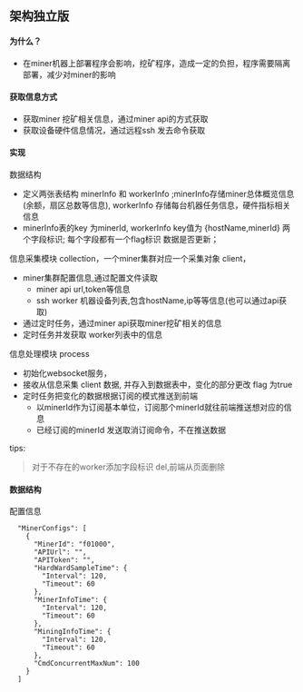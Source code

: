 ## 架构独立版

#### 为什么？
* 在miner机器上部署程序会影响，挖矿程序，造成一定的负担，程序需要隔离部署，减少对miner的影响

#### 获取信息方式
* 获取miner 挖矿相关信息，通过miner api的方式获取
* 获取设备硬件信息情况，通过远程ssh 发去命令获取

#### 实现
数据结构
* 定义两张表结构 minerInfo 和 workerInfo ;minerInfo存储miner总体概览信息(余额，扇区总数等信息), workerInfo 存储每台机器任务信息，硬件指标相关信息
* minerInfo表的key 为minerId, workerInfo key值为 {hostName,minerId} 两个字段标识; 每个字段都有一个flag标识 数据是否更新；

信息采集模块 collection，一个miner集群对应一个采集对象 client，
* miner集群配置信息,通过配置文件读取
    * miner api url,token等信息
    * ssh worker 机器设备列表,包含hostName,ip等等信息(也可以通过api获取)
* 通过定时任务，通过miner api获取miner挖矿相关的信息
* 定时任务并发获取 worker列表中的信息 

信息处理模块 process
* 初始化websocket服务，
* 接收从信息采集 client 数据, 并存入到数据表中，变化的部分更改 flag 为true
* 定时任务把变化的数据根据订阅的模式推送到前端
    * 以minerId作为订阅基本单位，订阅那个minerId就往前端推送想对应的信息 
    * 已经订阅的minerId 发送取消订阅命令，不在推送数据 
    
tips:
> 对于不存在的worker添加字段标识 del,前端从页面删除 

#### 数据结构
配置信息

      "MinerConfigs": [
        {
          "MinerId": "f01000",
          "APIUrl": "",
          "APIToken": "",
          "HardWardSampleTime": {
            "Interval": 120,
            "Timeout": 60
          },
          "MinerInfoTime": {
            "Interval": 120,
            "Timeout": 60
          },
          "MiningInfoTime": {
            "Interval": 120,
            "Timeout": 60
          },
          "CmdConcurrentMaxNum": 100
        }
      ]

        